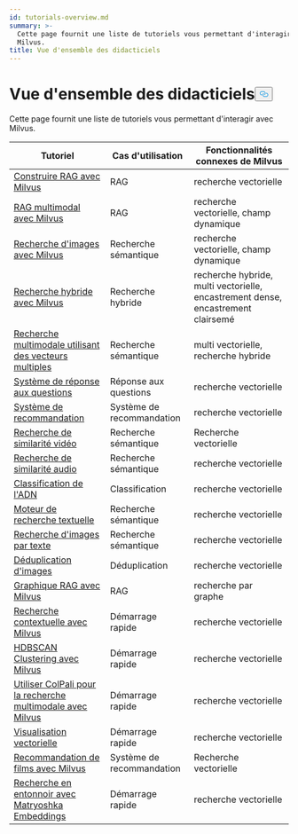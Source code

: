 ```yaml
---
id: tutorials-overview.md
summary: >-
  Cette page fournit une liste de tutoriels vous permettant d'interagir avec
  Milvus.
title: Vue d'ensemble des didacticiels
---
```

<h1 id="Tutorials-Overview" class="common-anchor-header">Vue d'ensemble des didacticiels<button data-href="#Tutorials-Overview" class="anchor-icon" translate="no">
      <svg translate="no"
        aria-hidden="true"
        focusable="false"
        height="20"
        version="1.1"
        viewBox="0 0 16 16"
        width="16"
      >
        <path
          fill="#0092E4"
          fill-rule="evenodd"
          d="M4 9h1v1H4c-1.5 0-3-1.69-3-3.5S2.55 3 4 3h4c1.45 0 3 1.69 3 3.5 0 1.41-.91 2.72-2 3.25V8.59c.58-.45 1-1.27 1-2.09C10 5.22 8.98 4 8 4H4c-.98 0-2 1.22-2 2.5S3 9 4 9zm9-3h-1v1h1c1 0 2 1.22 2 2.5S13.98 12 13 12H9c-.98 0-2-1.22-2-2.5 0-.83.42-1.64 1-2.09V6.25c-1.09.53-2 1.84-2 3.25C6 11.31 7.55 13 9 13h4c1.45 0 3-1.69 3-3.5S14.5 6 13 6z"
        ></path>
      </svg>
    </button></h1><p>Cette page fournit une liste de tutoriels vous permettant d'interagir avec Milvus.</p>
<table>
<thead>
<tr><th>Tutoriel</th><th>Cas d'utilisation</th><th>Fonctionnalités connexes de Milvus</th></tr>
</thead>
<tbody>
<tr><td><a href="/docs/fr/build-rag-with-milvus.md">Construire RAG avec Milvus</a></td><td>RAG</td><td>recherche vectorielle</td></tr>
<tr><td><a href="/docs/fr/multimodal_rag_with_milvus.md">RAG multimodal avec Milvus</a></td><td>RAG</td><td>recherche vectorielle, champ dynamique</td></tr>
<tr><td><a href="/docs/fr/image_similarity_search.md">Recherche d'images avec Milvus</a></td><td>Recherche sémantique</td><td>recherche vectorielle, champ dynamique</td></tr>
<tr><td><a href="/docs/fr/hybrid_search_with_milvus.md">Recherche hybride avec Milvus</a></td><td>Recherche hybride</td><td>recherche hybride, multi vectorielle, encastrement dense, encastrement clairsemé</td></tr>
<tr><td><a href="/docs/fr/multimodal_rag_with_milvus.md">Recherche multimodale utilisant des vecteurs multiples</a></td><td>Recherche sémantique</td><td>multi vectorielle, recherche hybride</td></tr>
<tr><td><a href="/docs/fr/question_answering_system.md">Système de réponse aux questions</a></td><td>Réponse aux questions</td><td>recherche vectorielle</td></tr>
<tr><td><a href="/docs/fr/recommendation_system.md">Système de recommandation</a></td><td>Système de recommandation</td><td>recherche vectorielle</td></tr>
<tr><td><a href="/docs/fr/video_similarity_search.md">Recherche de similarité vidéo</a></td><td>Recherche sémantique</td><td>Recherche vectorielle</td></tr>
<tr><td><a href="/docs/fr/audio_similarity_search.md">Recherche de similarité audio</a></td><td>Recherche sémantique</td><td>recherche vectorielle</td></tr>
<tr><td><a href="/docs/fr/dna_sequence_classification.md">Classification de l'ADN</a></td><td>Classification</td><td>recherche vectorielle</td></tr>
<tr><td><a href="/docs/fr/text_search_engine.md">Moteur de recherche textuelle</a></td><td>Recherche sémantique</td><td>recherche vectorielle</td></tr>
<tr><td><a href="/docs/fr/text_image_search.md">Recherche d'images par texte</a></td><td>Recherche sémantique</td><td>recherche vectorielle</td></tr>
<tr><td><a href="/docs/fr/image_deduplication_system.md">Déduplication d'images</a></td><td>Déduplication</td><td>recherche vectorielle</td></tr>
<tr><td><a href="/docs/fr/graph_rag_with_milvus.md">Graphique RAG avec Milvus</a></td><td>RAG</td><td>recherche par graphe</td></tr>
<tr><td><a href="/docs/fr/contextual_retrieval_with_milvus.md">Recherche contextuelle avec Milvus</a></td><td>Démarrage rapide</td><td>recherche vectorielle</td></tr>
<tr><td><a href="/docs/fr/hdbscan_clustering_with_milvus.md">HDBSCAN Clustering avec Milvus</a></td><td>Démarrage rapide</td><td>recherche vectorielle</td></tr>
<tr><td><a href="/docs/fr/use_ColPali_with_milvus.md">Utiliser ColPali pour la recherche multimodale avec Milvus</a></td><td>Démarrage rapide</td><td>recherche vectorielle</td></tr>
<tr><td><a href="/docs/fr/vector_visualization.md">Visualisation vectorielle</a></td><td>Démarrage rapide</td><td>recherche vectorielle</td></tr>
<tr><td><a href="/docs/fr/movie_recommendation_with_milvus.md">Recommandation de films avec Milvus</a></td><td>Système de recommandation</td><td>Recherche vectorielle</td></tr>
<tr><td><a href="/docs/fr/funnel_search_with_matryoshka.md">Recherche en entonnoir avec Matryoshka Embeddings</a></td><td>Démarrage rapide</td><td>recherche vectorielle</td></tr>
</tbody>
</table>
